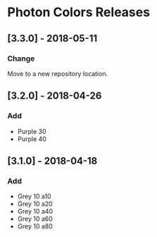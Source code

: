# Photon Colors Releases

## [3.3.0] - 2018-05-11

### Change

Move to a new repository location.


## [3.2.0] - 2018-04-26

### Add

- Purple 30
- Purple 40 


## [3.1.0] - 2018-04-18

### Add

- Grey 10 a10
- Grey 10 a20
- Grey 10 a40
- Grey 10 a60
- Grey 10 a80